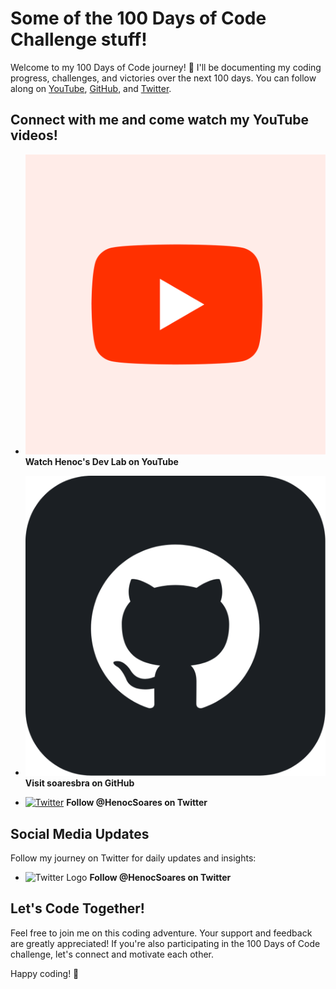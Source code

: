 # Some of the 100 Days of Code Challenge stuff!

Welcome to my 100 Days of Code journey! 🚀 I'll be documenting my coding progress, challenges, and victories over the next 100 days. You can follow along on [YouTube](https://www.youtube.com/@HenocSoares), [GitHub](https://github.com/soaresbra/100-days-of-code), and [Twitter](https://twitter.com/HenocSoares).

## Connect with me and come watch my YouTube videos!

- [![YouTube](media/YouTube.png)](https://www.youtube.com/@HenocSoares) **Watch Henoc's Dev Lab on YouTube**

- [![GitHub](media/GitHub.png)](https://github.com/soaresbra) **Visit soaresbra on GitHub**

- [![Twitter](media/Twitter.avif)](https://twitter.com/HenocSoares) **Follow @HenocSoares on Twitter**

## Social Media Updates

Follow my journey on Twitter for daily updates and insights:

- <img src="media/Twitter.avif" alt="Twitter Logo" width="18"> **Follow @HenocSoares on Twitter**

## Let's Code Together!

Feel free to join me on this coding adventure. Your support and feedback are greatly appreciated! If you're also participating in the 100 Days of Code challenge, let's connect and motivate each other.

Happy coding! 🎉
